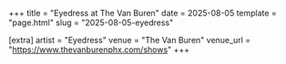 +++
title = "Eyedress at The Van Buren"
date = 2025-08-05
template = "page.html"
slug = "2025-08-05-eyedress"

[extra]
artist = "Eyedress"
venue = "The Van Buren"
venue_url = "https://www.thevanburenphx.com/shows"
+++

